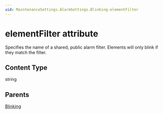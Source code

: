 ```yaml
---
uid: MaintenanceSettings.AlarmSettings.Blinking-elementFilter
---
```


# elementFilter attribute

Specifies the name of a shared, public alarm filter. Elements will only blink if they match the filter.

## Content Type

string

## Parents

[Blinking](xref:MaintenanceSettings.AlarmSettings.Blinking)
